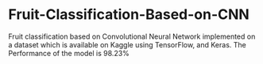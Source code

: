 # Fruit-Classification-Based-on-CNN

Fruit classification based on Convolutional Neural Network implemented on a dataset which is available on Kaggle using TensorFlow, and Keras. 
The Performance of the model is 98.23% 
